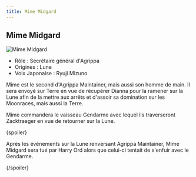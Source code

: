 ```yaml
---
title: Mime Midgard
---
```


Mime Midgard
------------


![Mime Midgard](/images/stories/saga/turnagundam/persos/moonrace/mime.jpg)
* Rôle : Secrétaire général d'Agrippa
* Origines : Lune
* Voix Japonaise : Ryuji Mizuno



Mime est le second d'Agrippa Maintainer, mais aussi son homme de main. Il sera envoyé sur Terre en vue de récupérer Dianna pour la ramener sur la Lune afin de la mettre aux arrêts et d'assoir sa domination sur les Moonraces, mais aussi la Terre.   

  

 Mime commandera le vaisseau Gendarme avec lequel ils traverseront Zacktraeger en vue de retourner sur la Lune.   

  

 {spoiler}  

 Après les évènements sur la Lune renversant Agrippa Maintainer, Mime Midgard sera tué par Harry Ord alors que celui-ci tentait de s'enfuir avec le Gendarme.  

 {/spoiler}